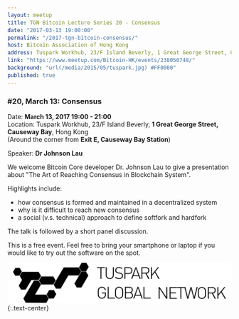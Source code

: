 ```yaml
---
layout: meetup
title: TGN Bitcoin Lecture Series 20 - Consensus
date: "2017-03-13 19:00:00"
permalink: "/2017-tgn-bitcoin-consensus/"
host: Bitcoin Association of Hong Kong
address: Tuspark Workhub, 23/F Island Beverly, 1 Great George Street, Causeway Bay, Hong Kong
link: "https://www.meetup.com/Bitcoin-HK/events/238050748/"
background: "url(/media/2015/05/tuspark.jpg) #FF0000"
published: true
---
```


### #20, March 13: Consensus

Date: **March 13, 2017 19:00 - 21:00**     
Location: Tuspark Workhub, 23/F Island Beverly, **1 Great George Street, Causeway Bay**, Hong Kong     
(Around the corner from **Exit E, Causeway Bay Station**)     

Speaker: **Dr Johnson Lau**

We welcome Bitcoin Core developer Dr. Johnson Lau to give a presentation about "The Art of Reaching Consensus in Blockchain System".

Highlights include: 
- how consensus is formed and maintained in a decentralized system 
- why is it difficult to reach new consensus 
- a social (v.s. technical) approach to define softfork and hardfork

The talk is followed by a short panel discussion.

This is a free event. Feel free to bring your smartphone or laptop if you would like to try out the software on the spot.

[![Tuspark Global Hub](/media/2015/10/tuspark.png)](http://tuspark.hk/)
{:.text-center}

